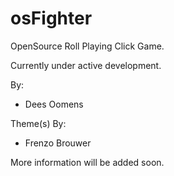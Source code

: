 osFighter
=========

OpenSource Roll Playing Click Game.

Currently under active development.

By:
 - Dees Oomens

Theme(s) By:
 - Frenzo Brouwer

More information will be added soon.
